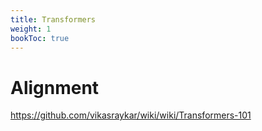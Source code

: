 ```yaml
---
title: Transformers
weight: 1
bookToc: true
---
```


# Alignment


https://github.com/vikasraykar/wiki/wiki/Transformers-101
